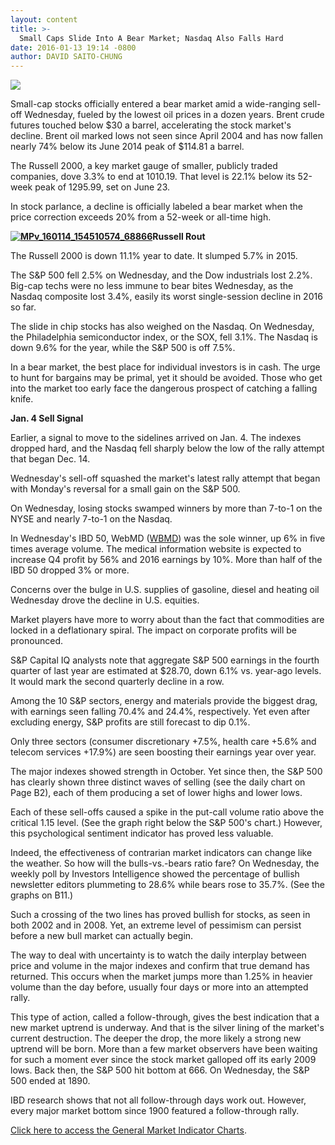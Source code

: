 ```yaml
---
layout: content
title: >-
  Small Caps Slide Into A Bear Market; Nasdaq Also Falls Hard
date: 2016-01-13 19:14 -0800
author: DAVID SAITO-CHUNG
---
```






![](https://www.investors.com/wp-content/uploads/2016/02/webA1main011416.gif)









Small-cap stocks officially entered a bear market amid a wide-ranging sell-off Wednesday, fueled by the lowest oil prices in a dozen years. Brent crude futures touched below $30 a barrel, accelerating the stock market's decline. Brent oil marked lows not seen since April 2004 and has now fallen nearly 74% below its June 2014 peak of $114.81 a barrel.


The Russell 2000, a key market gauge of smaller, publicly traded companies, dove 3.3% to end at 1010.19. That level is 22.1% below its 52-week peak of 1295.99, set on June 23.


In stock parlance, a decline is officially labeled a bear market when the price correction exceeds 20% from a 52-week or all-time high.


**[![MPv_160114_154510574_68866](https://www.investors.com/wp-content/uploads/2016/02/MPv_160114_154510574_68866.png)](https://www.investors.com/wp-content/uploads/2016/02/MPv_160114_154510574_68866.png)Russell Rout**


The Russell 2000 is down 11.1% year to date. It slumped 5.7% in 2015.


The S&P 500 fell 2.5% on Wednesday, and the Dow industrials lost 2.2%. Big-cap techs were no less immune to bear bites Wednesday, as the Nasdaq composite lost 3.4%, easily its worst single-session decline in 2016 so far.


The slide in chip stocks has also weighed on the Nasdaq. On Wednesday, the Philadelphia semiconductor index, or the SOX, fell 3.1%. The Nasdaq is down 9.6% for the year, while the S&P 500 is off 7.5%.


In a bear market, the best place for individual investors is in cash. The urge to hunt for bargains may be primal, yet it should be avoided. Those who get into the market too early face the dangerous prospect of catching a falling knife.


**Jan. 4 Sell Signal**


Earlier, a signal to move to the sidelines arrived on Jan. 4. The indexes dropped hard, and the Nasdaq fell sharply below the low of the rally attempt that began Dec. 14.


Wednesday's sell-off squashed the market's latest rally attempt that began with Monday's reversal for a small gain on the S&P 500.


On Wednesday, losing stocks swamped winners by more than 7-to-1 on the NYSE and nearly 7-to-1 on the Nasdaq.


In Wednesday's IBD 50, WebMD ([WBMD](https://research.investors.com/quote.aspx?symbol=WBMD)) was the sole winner, up 6% in five times average volume. The medical information website is expected to increase Q4 profit by 56% and 2016 earnings by 10%. More than half of the IBD 50 dropped 3% or more.


Concerns over the bulge in U.S. supplies of gasoline, diesel and heating oil Wednesday drove the decline in U.S. equities.


Market players have more to worry about than the fact that commodities are locked in a deflationary spiral. The impact on corporate profits will be pronounced.


S&P Capital IQ analysts note that aggregate S&P 500 earnings in the fourth quarter of last year are estimated at $28.70, down 6.1% vs. year-ago levels. It would mark the second quarterly decline in a row.


Among the 10 S&P sectors, energy and materials provide the biggest drag, with earnings seen falling 70.4% and 24.4%, respectively. Yet even after excluding energy, S&P profits are still forecast to dip 0.1%.


Only three sectors (consumer discretionary +7.5%, health care +5.6% and telecom services +17.9%) are seen boosting their earnings year over year.


The major indexes showed strength in October. Yet since then, the S&P 500 has clearly shown three distinct waves of selling (see the daily chart on Page B2), each of them producing a set of lower highs and lower lows.


Each of these sell-offs caused a spike in the put-call volume ratio above the critical 1.15 level. (See the graph right below the S&P 500's chart.) However, this psychological sentiment indicator has proved less valuable.


Indeed, the effectiveness of contrarian market indicators can change like the weather. So how will the bulls-vs.-bears ratio fare? On Wednesday, the weekly poll by Investors Intelligence showed the percentage of bullish newsletter editors plummeting to 28.6% while bears rose to 35.7%. (See the graphs on B11.)


Such a crossing of the two lines has proved bullish for stocks, as seen in both 2002 and in 2008. Yet, an extreme level of pessimism can persist before a new bull market can actually begin.


The way to deal with uncertainty is to watch the daily interplay between price and volume in the major indexes and confirm that true demand has returned. This occurs when the market jumps more than 1.25% in heavier volume than the day before, usually four days or more into an attempted rally.


This type of action, called a follow-through, gives the best indication that a new market uptrend is underway. And that is the silver lining of the market's current destruction. The deeper the drop, the more likely a strong new uptrend will be born. More than a few market observers have been waiting for such a moment ever since the stock market galloped off its early 2009 lows. Back then, the S&P 500 hit bottom at 666. On Wednesday, the S&P 500 ended at 1890.


IBD research shows that not all follow-through days work out. However, every major market bottom since 1900 featured a follow-through rally.


[Click here to access the General Market Indicator Charts](https://www.investors.com/wp-content/uploads/2016/02/GMI_011416.pdf).




